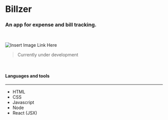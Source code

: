 # Billzer
### An app for expense and bill tracking.  
<br/>

![Insert Image Link Here]()

> Currently under development 

<br/>

#### Languages and tools 
---

* HTML
* CSS
* Javascript
* Node
* React (JSX)
